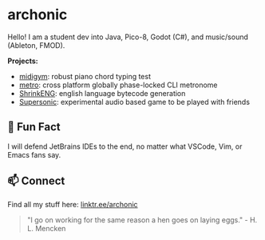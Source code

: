 # archonic

Hello! I am a student dev into Java, Pico-8, Godot (C#), and music/sound (Ableton, FMOD).

**Projects:**
- [midigym](https://github.com/Archonic944/midigym): robust piano chord typing test
- [metro](https://github.com/Archonic944/metro): cross platform globally phase-locked CLI metronome
- [ShrinkENG](https://github.com/Archonic944/ShrinkENG): english language bytecode generation
- [Supersonic](https://github.com/Archonic944/Supersonic): experimental audio based game to be played with friends

## 💬 Fun Fact

I will defend JetBrains IDEs to the end, no matter what VSCode, Vim, or Emacs fans say.

## 📫 Connect

Find all my stuff here: [linktr.ee/archonic](https://linktr.ee/archonic)

> "I go on working for the same reason a hen goes on laying eggs."
> \- H. L. Mencken
